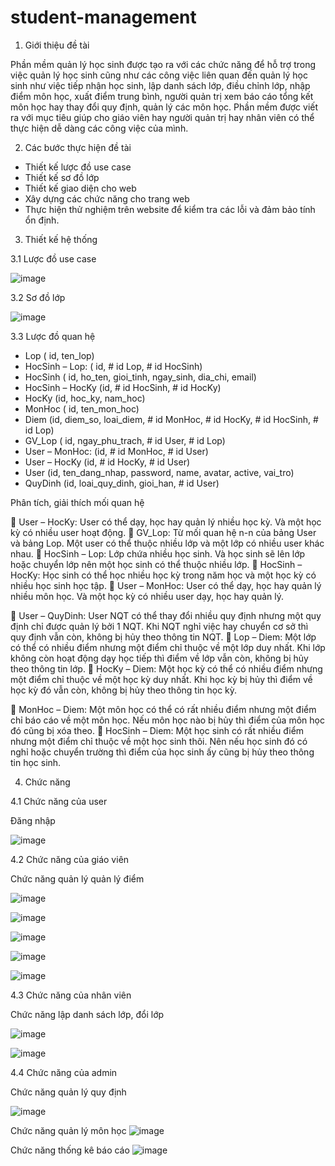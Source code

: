# student-management
1. Giới thiệu đề tài

Phần mềm quản lý học sinh được tạo ra với các chức năng để hỗ trợ trong việc quản lý học sinh cũng như các công việc liên quan đến quản lý học sinh như việc tiếp nhận học sinh, lập danh sách lớp, điều chỉnh lớp, nhập điểm môn học, xuất điểm trung bình, người quản trị xem báo cáo tổng kết môn học hay thay đổi quy định, quản lý các môn học. Phần mềm được viết ra với mục tiêu giúp cho giáo viên hay người quản trị hay nhân viên có thể thực hiện dễ dàng các công việc của mình. 

2. Các bước thực hiện đề tài

- Thiết kế lược đồ use case
- Thiết kế sơ đồ lớp
- Thiết kế giao diện cho web
- Xây dựng các chức năng cho trang web
- Thực hiện thử nghiệm trên website để kiểm tra các lỗi và đảm bảo tính ổn định.

3. Thiết kế hệ thống

3.1 Lược đồ use case

![image](https://github.com/Haunguyen42193/student-management/assets/92702518/6c73ea2d-d8ed-4d72-885d-b9142425bfe0)

3.2 Sơ đồ lớp

![image](https://github.com/Haunguyen42193/student-management/assets/92702518/fbd62fde-84be-499e-8be9-5dc9d8cc1ff0)

3.3 Lược đồ quan hệ

- Lop ( id, ten_lop)
- HocSinh – Lop: ( id, # id Lop, # id HocSinh)
- HocSinh ( id, ho_ten, gioi_tinh, ngay_sinh, dia_chi, email)
- HocSinh – HocKy (id, # id HocSinh, # id HocKy)
- HocKy (id, hoc_ky, nam_hoc)
- MonHoc ( id, ten_mon_hoc)
- Diem (id, diem_so, loai_diem, # id MonHoc, # id HocKy, # id HocSinh, # id Lop)
- GV_Lop ( id, ngay_phu_trach, # id User, # id Lop)
- User – MonHoc: (id, # id MonHoc, # id User)
- User – HocKy (id, # id HocKy, # id User)
- User (id, ten_dang_nhap, password, name, avatar, active, vai_tro)
- QuyDinh (id, loai_quy_dinh, gioi_han, # id User)

Phân tích, giải thích mối quan hệ

	User – HocKy: User có thể dạy, học hay quản lý nhiều học kỳ. Và một học kỳ có nhiều user hoạt động.
	GV_Lop: Từ mối quan hệ n-n của bảng User và bảng Lop. Một user có thể thuộc nhiều lớp và một lớp có nhiều user khác nhau.
	HocSinh – Lop: Lớp chứa nhiều học sinh. Và học sinh sẽ lên lớp hoặc chuyển lớp nên một học sinh có thể thuộc nhiều lớp.
	HocSinh – HocKy: Học sinh có thể học nhiều học kỳ trong năm học và một học kỳ có nhiều học sinh học tập.
	User – MonHoc: User có thể dạy, học hay quản lý nhiều môn học. Và một học kỳ có nhiều user dạy, học hay quản lý.

	User – QuyDinh: User NQT có thể thay đổi nhiều quy định nhưng một quy định chỉ được quản lý bởi 1 NQT. Khi NQT nghỉ việc hay chuyển cơ sở thì quy định vẫn còn, không bị hủy theo thông tin NQT.
	Lop – Diem: Một lớp có thể có nhiều điểm nhưng một điểm chỉ thuộc về một lớp duy nhất. Khi lớp không còn hoạt động dạy học tiếp thì điểm về lớp vẫn còn, không bị hủy theo thông tin lớp.
	HocKy – Diem: Một học kỳ có thể có nhiều điểm nhưng một điểm chỉ thuộc về một học kỳ duy nhất. Khi học kỳ bị hủy thì điểm về học kỳ đó vẫn còn, không bị hủy theo thông tin học kỳ.

	MonHoc – Diem: Một môn học có thể có rất nhiều điểm nhưng một điểm chỉ báo cáo về một môn học. Nếu môn học nào bị hủy thì điểm của môn học đó cũng bị xóa theo.
	HocSinh – Diem: Một học sinh có rất nhiều điểm nhưng một điểm chỉ thuộc về một học sinh thôi. Nên nếu học sinh đó có nghỉ hoặc chuyển trường thì điểm của học sinh ấy cũng bị hủy theo thông tin học sinh.

4. Chức năng

4.1 Chức năng của user

Đăng nhập

![image](https://github.com/Haunguyen42193/student-management/assets/92702518/16ed9a93-7c5a-4829-a962-97d3c2bc8831)

4.2 Chức năng của giáo viên

Chức năng quản lý quản lý điểm

![image](https://github.com/Haunguyen42193/student-management/assets/92702518/57704251-bfef-4253-8bff-9824d0888fdf)

![image](https://github.com/Haunguyen42193/student-management/assets/92702518/98fd954b-1817-4ac8-baa2-c148c509636c)

![image](https://github.com/Haunguyen42193/student-management/assets/92702518/6098a1b5-ed70-4348-a34e-1d87904cd282)

![image](https://github.com/Haunguyen42193/student-management/assets/92702518/023b4633-e596-4797-811c-b69d7156b0e8)

![image](https://github.com/Haunguyen42193/student-management/assets/92702518/30c29994-88a2-4c81-9b06-c92857d6add0)

4.3 Chức năng của nhân viên

Chức năng lập danh sách lớp, đổi lớp

![image](https://github.com/Haunguyen42193/student-management/assets/92702518/f3fbd5df-8c7c-4889-9dca-007e9ead0156)

![image](https://github.com/Haunguyen42193/student-management/assets/92702518/b6977610-1609-464c-b551-4c8fc60e0d51)

4.4 Chức năng của admin

Chức năng quản lý quy định

![image](https://github.com/Haunguyen42193/student-management/assets/92702518/c366a3cf-0bf7-45de-a017-322f8b901371)

Chức năng quản lý môn học
![image](https://github.com/Haunguyen42193/student-management/assets/92702518/08fc3f84-8994-472d-bc33-d1ab2f988a61)

Chức năng thống kê báo cáo
![image](https://github.com/Haunguyen42193/student-management/assets/92702518/2686be6c-57b5-4637-8ccc-d698b20b538f)
